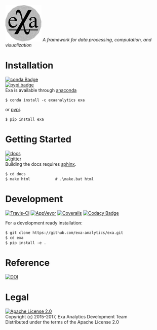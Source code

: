 [![exa logo](docs/source/static/logo.png)](https://exa-analytics.github.io) 
*A framework for data processing, computation, and visualization*


# Installation
[![conda Badge](https://anaconda.org/exaanalytics/exa/badges/installer/conda.svg)](https://conda.anaconda.org/exaanalytics)  
[![pypi badge](https://badge.fury.io/py/exa.svg)](https://badge.fury.io/py/exa)  
Exa is available through [anaconda](https://www.continuum.io/downloads)

    $ conda install -c exaanalytics exa

or [pypi](https://pypi.python.org/pypi).

    $ pip install exa


# Getting Started
[![docs](https://readthedocs.org/projects/exa/badge/?version=latest)](https://exa-analytics.github.io/exa/)  
[![gitter](https://badges.gitter.im/exa-analytics/exa.svg)](https://gitter.im/exa-analytics/exa)  
Building the docs requires [sphinx](http://www.sphinx-doc.org/en/stable).

    $ cd docs
    $ make html           # .\make.bat html


# Development
[![Travis-CI](https://travis-ci.org/exa-analytics/exa.svg?branch=master)](https://travis-ci.org/exa-analytics/exa)
[![AppVeyor](https://ci.appveyor.com/api/projects/status/x5oaxitn9hc6kwws/branch/master?svg=true)](https://ci.appveyor.com/project/avmarchenko/exa-3l692/branch/master)
[![Coveralls](https://coveralls.io/repos/github/exa-analytics/exa/badge.svg)](https://coveralls.io/github/exa-analytics/exa)
[![Codacy Badge](https://api.codacy.com/project/badge/Grade/d7f1c1b3e8f14153b67d54f7f7ccdd05)](https://www.codacy.com/app/exa-analytics/exa-org?utm_source=github.com&amp;utm_medium=referral&amp;utm_content=exa-analytics/exa&amp;utm_campaign=Badge_Grade)

For a development ready installation:

    $ git clone https://github.com/exa-analytics/exa.git
    $ cd exa
    $ pip install -e .


# Reference
[![DOI](https://zenodo.org/badge/23807/exa-analytics/exa.svg)](https://zenodo.org/badge/latestdoi/23807/exa-analytics/exa)  


# Legal
[![Apache License 2.0](http://img.shields.io/:license-apache-blue.svg?style=flat-square)](http://www.apache.org/licenses/LICENSE-2.0)  
Copyright (c) 2015-2017, Exa Analytics Development Team  
Distributed under the terms of the Apache License 2.0  
